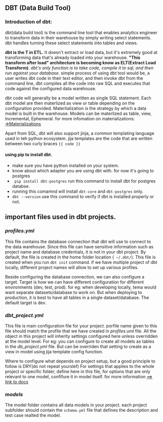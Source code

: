 ## DBT (Data Build Tool)

### **Introduction of dbt:**
dbt(data build tool) is the command line tool that enables analytics engineer to transform data in their warehouse by simply writing select statements. dbt handles turning these select statements into tables and views.

**dbt is the T in ETL.** It doesn't extract or load data, but it's extremely good at transforming data that's already loaded into your warehouse. **"This transform after load" architecture is becoming know as ELT(Extract Load Transform)**. *dbt's only function is to take code, compile it to sql, and then run against your database.* simple process of using dbt tool would be, a user writes dbt code in their text editor, and then invoke dbt from the command line, dbt compiles all the code into raw SQL and executes that code against the configured data warehouse.


dbt code will generally be a model written as single SQL statement. Each dbt model are then materlized as view or table depending on the configuration provided.
Materlialization is the strategy by which a data model is built in the warehouse. Models can be materlized as table, view, Incremental, Ephemeral.  for more infomation on materializations:  [=>Materializations](https://docs.getdbt.com/docs/building-a-dbt-project/building-models/materializations#materializations)


Apart from SQL, dbt will also support jinja, a common templating language used in teh python ecosystem. jija templates are the code that are written between two curly braces `{{ code }}`


#### using  pip to install dbt.

- make sure you have python installed on your system.
- know about which adapter you are using dbt with. for now it's going to postgres
- ``` pip install dbt-postgres``` run this command to install dbt for postgres databse.
- running this comamnd will install `dbt-core` and `dbt-postgres` only.
- ``` dbt --version ``` use this command to verify if dbt is installed properly or not.


## important files used in dbt projects.

### *profiles.yml*
This file contains the database connection that dbt will use to connect to the data warehouse. Since this file can have sensitive information such as project name and database credentials, it is not in your dbt project. By default, the file is created in the home folder location (` ~/.dbt/`). This file is created when you run `dbt init` command. if we have multiple project of dbt locally, different project names will allow to set up various profiles.

Beside configuring the database connection, we can also configure a target. Target is how we can have different configuration for different environments (dev, test, prod). for eg: when developing locally,  tema would want separate datasets/database to work on. But when deploying to production, it is best to have all tables in a single dataset/database. The default target is dev.

### *dbt_project.yml*
This file is main configuration file for your project. porfile name given to this file should match the profile that we have created in *profiles.uml* file. All the object in this project will inherity settings configured here unless overridden at the model level. For eg: you can configure to create all models as tables in the *db_project.yml* file. But can be overriden that setting to create as a view in model using jija template config function. 

Where to configure what depends on project setup, but a good principle to follow is DRY(do not repeat yourslef) For settings that applies to the whole project or specific folder, define here in this file, for options that are only relevant to one model, confifure it in model itself.
for more information [==> link to docs](https://docs.getdbt.com/reference/dbt_project.yml)

### *models*
The model folder contains all data models in your project. each project subfolder should contain the  `schema.yml` file that defines the description and test case realted the model.



